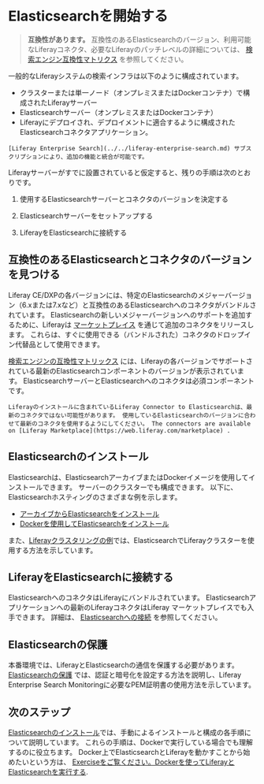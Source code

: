 # Elasticsearchを開始する

> **互換性があります。** 互換性のあるElasticsearchのバージョン、利用可能なLiferayコネクタ、必要なLiferayのパッチレベルの詳細については、 [検索エンジン互換性マトリクス](https://help.liferay.com/hc/ja/articles/360016511651) を参照してください。

一般的なLiferayシステムの検索インフラは以下のように構成されています。

* クラスターまたは単一ノード（オンプレミスまたはDockerコンテナ）で構成されたLiferayサーバー
* Elasticsearchサーバー（オンプレミスまたはDockerコンテナ）
* Liferayにデプロイされ、デプロイメントに適合するように構成されたElasticsearchコネクタアプリケーション。

```{tip}
[Liferay Enterprise Search](../../liferay-enterprise-search.md) サブスクリプションにより、追加の機能と統合が可能です。
```

Liferayサーバーがすでに設置されていると仮定すると、残りの手順は次のとおりです。

1. 使用するElasticsearchサーバーとコネクタのバージョンを決定する

1. Elasticsearchサーバーをセットアップする

1. LiferayをElasticsearchに接続する

## 互換性のあるElasticsearchとコネクタのバージョンを見つける

Liferay CE/DXPの各バージョンには、特定のElasticsearchのメジャーバージョン（6.xまたは7.xなど）と互換性のあるElasticsearchへのコネクタがバンドルされています。 Elasticsearchの新しいメジャーバージョンへのサポートを追加するために、Liferayは [マーケットプレイス](https://web.liferay.com/marketplace) を通じて追加のコネクタをリリースします。 これらは、すぐに使用できる（バンドルされた）コネクタのドロップイン代替品として使用できます。

[検索エンジンの互換性マトリックス](https://help.liferay.com/hc/ja/articles/360016511651) には、Liferayの各バージョンでサポートされている最新のElasticsearchコンポーネントのバージョンが表示されています。 ElasticsearchサーバーとElasticsearchへのコネクタは必須コンポーネントです。

```{warning}
Liferayのインストールに含まれているLiferay Connector to Elasticsearchは、最新のコネクタではない可能性があります。 使用しているElasticsearchのバージョンに合わせて最新のコネクタを使用するようにしてください。 The connectors are available on [Liferay Marketplace](https://web.liferay.com/marketplace) .
```

## Elasticsearchのインストール

Elasticsearchは、ElasticsearchアーカイブまたはDockerイメージを使用してインストールできます。 サーバーのクラスターでも構成できます。 以下に、Elasticsearchホスティングのさまざまな例を示します。

* [アーカイブからElasticsearchをインストール](./installing-elasticsearch.md)
* [Dockerを使用してElasticsearchをインストール](./exercise-run-liferay-and-elasticsearch-using-docker.md)

また、[Liferayクラスタリングの例](../../../installation-and-upgrades/setting-up-liferay/clustering-for-high-availability/example-creating-a-simple-dxp-cluster.md)では、ElasticsearchでLiferayクラスターを使用する方法を示しています。

## LiferayをElasticsearchに接続する

ElasticsearchへのコネクタはLiferayにバンドルされています。 Elasticsearchアプリケーションへの最新のLiferayコネクタはLiferay マーケットプレイスでも入手できます。 詳細は、 [Elasticsearchへの接続](./connecting-to-elasticsearch.md) を参照してください。

## Elasticsearchの保護

本番環境では、LiferayとElasticsearchの通信を保護する必要があります。 [Elasticsearchの保護](./securing-elasticsearch.md) では、認証と暗号化を設定する方法を説明し、Liferay Enterprise Search Monitoringに必要なPEM証明書の使用方法を示しています。

## 次のステップ

[Elasticsearchのインストール](./installing-elasticsearch.md)では、手動によるインストールと構成の各手順について説明しています。 これらの手順は、Dockerで実行している場合でも理解するのに役立ちます。 Docker上でElasticsearchとLiferayを動かすことから始めたいという方は、 [Exerciseをご覧ください。Dockerを使ってLiferayとElasticsearchを実行する](./exercise-run-liferay-and-elasticsearch-using-docker.md).
